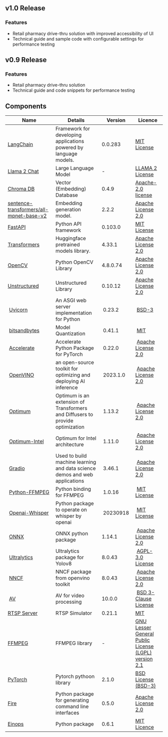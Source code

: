 ## v1.0 Release

### Features
* Retail pharmacy drive-thru solution with improved accessibility of UI
* Technical guide and sample code with configurable settings for performance testing

## v0.9 Release

### Features
* Retail pharmacy drive-thru solution
* Technical guide and code snippets for performance testing


## Components

| Name |  Details | Version | Licence |
| --- | --- | --- | --- |
| [LangChain](https://github.com/hwchase17/langchain/blob/master/LICENSE) | Framework for developing applications powered by language models. | 0.0.283 | [MIT License](https://github.com/hwchase17/langchain/blob/master/LICENSE) |
|  [Llama 2 Chat](https://huggingface.co/meta-llama/Llama-2-7b-chat-hf) | Large Language Model | - | [LLAMA 2 License](https://huggingface.co/meta-llama/Llama-2-7b-chat-hf/blob/main/LICENSE.txt) |
| [Chroma DB](https://github.com/chroma-core/chroma) | Vector (Embedding) Database | 0.4.9 | [Apache-2.0 license](https://github.com/chroma-core/chroma/blob/main/LICENSE) |
| [sentence-transformers/all-mpnet-base-v2](https://huggingface.co/sentence-transformers/all-mpnet-base-v2) | Embedding generation model. | 2.2.2 | [Apache License 2.0](https://huggingface.co/sentence-transformers/all-mpnet-base-v2) |
| [FastAPI](https://github.com/tiangolo/fastapi) | Python API framework | 0.103.0 | [MIT License](https://github.com/tiangolo/fastapi/blob/master/LICENSE) |
|  [Transformers](https://github.com/huggingface/transformers) | Huggingface pretrained models library. | 4.33.1 | [Apache License 2.0](https://github.com/huggingface/transformers/blob/main/LICENSE) |
|  [OpenCV](https://github.com/opencv/opencv) | Python OpenCV Library | 4.8.0.74 | [Apache License 2.0](https://github.com/opencv/opencv/blob/4.x/LICENSE) |
|  [Unstructured](https://github.com/Unstructured-IO/unstructured) | Unstructured Library | 0.10.12 | [Apache License 2.0](https://github.com/Unstructured-IO/unstructured/blob/main/LICENSE.md) |
| [Uvicorn](https://github.com/encode/uvicorn) | An ASGI web server implementation for Python | 0.23.2 | [BSD-3](https://github.com/encode/uvicorn/blob/master/LICENSE.md)|
| [bitsandbytes](https://github.com/TimDettmers/bitsandbytes) | Model Quantization | 0.41.1 | [MIT](https://github.com/TimDettmers/bitsandbytes/blob/main/LICENSE)|
| [Accelerate](https://github.com/huggingface/accelerate) | Accelerate Python Package for PyTorch | 0.22.0 | [Apache License 2.0](https://github.com/huggingface/accelerate/blob/main/LICENSE)|
| [OpenVINO](https://github.com/openvinotoolkit/openvino) | an open-source toolkit for optimizing and deploying AI inference | 2023.1.0 | [Apache License 2.0](https://github.com/openvinotoolkit/openvino/blob/master/LICENSE)|
| [Optimum](https://github.com/huggingface/optimum) | Optimum is an extension of Transformers and Diffusers to provide optimization | 1.13.2 | [Apache License 2.0](https://github.com/huggingface/optimum/blob/main/LICENSE)|
| [Optimum-Intel](https://github.com/huggingface/optimum-intel) | Optimum for Intel architecture | 1.11.0 | [Apache License 2.0](https://github.com/huggingface/optimum-intel/blob/main/LICENSE)|
| [Gradio](https://github.com/gradio-app/gradio) | Used to build machine learning and data science demos and web applications | 3.46.1 | [Apache License 2.0](https://github.com/gradio-app/gradio/blob/main/LICENSE)|
| [Python-FFMPEG](https://github.com/jonghwanhyeon/python-ffmpeg) | Python binding for FFMPEG | 1.0.16 | [MIT License](https://github.com/jonghwanhyeon/python-ffmpeg/blob/main/LICENSE)|
| [Openai-Whisper](https://github.com/openai/whisper) | Python package to operate on whisper by openai | 20230918 | [MIT License](https://github.com/openai/whisper/blob/main/LICENSE)|
| [ONNX](https://github.com/onnx/onnx) | ONNX python package | 1.14.1 | [Apache License 2.0](https://github.com/onnx/onnx/blob/main/LICENSE)|
| [Ultralytics](https://github.com/ultralytics/ultralytics) | Ultralytics package for Yolov8 | 8.0.43 | [AGPL-3.0 License](https://github.com/ultralytics/ultralytics/blob/main/LICENSE)|
| [NNCF](https://github.com/openvinotoolkit/nncf) | NNCF package from openvino toolkit | 8.0.43 | [Apache License 2.0](https://github.com/openvinotoolkit/nncf/blob/develop/LICENSE)|
| [AV](https://github.com/PyAV-Org/PyAV) | AV for video processing | 10.0.0 | [BSD 3-Clause License](https://github.com/PyAV-Org/PyAV/blob/main/LICENSE.txt)|
| [RTSP Server](https://github.com/aler9/rtsp-simple-server) | RTSP Simulator | 0.21.1 | [MIT](https://github.com/aler9/rtsp-simple-server/blob/main/LICENSE) |
| [FFMPEG](https://ffmpeg.org/) | FFMPEG library | - | [GNU Lesser General Public License (LGPL) version 2.1](https://www.ffmpeg.org/legal.html) |
| [PyTorch](https://github.com/pytorch/pytorch) | Pytorch pythoon library  | 2.1.0 | [BSD License (BSD-3)](https://github.com/pytorch/pytorch/blob/main/LICENSE) |
| [Fire](https://github.com/google/python-fire) | Python package for generating command line interfaces  | 0.5.0 | [Apache License 2.0](https://github.com/google/python-fire/blob/master/LICENSE) |
| [Einops](https://github.com/arogozhnikov/einops) | Python package | 0.6.1 | [MIT Licence](https://github.com/arogozhnikov/einops/blob/master/LICENSE) |

